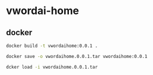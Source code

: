 # vwordai-home

## docker

```sh
docker build -t vwordaihome:0.0.1 .

docker save -o vwordaihome.0.0.1.tar vwordaihome:0.0.1

dcker load -i vwordaihome.0.0.1.tar
```
